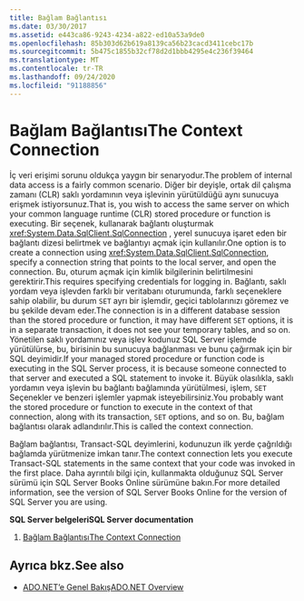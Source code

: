 ```yaml
---
title: Bağlam Bağlantısı
ms.date: 03/30/2017
ms.assetid: e443ca86-9243-4234-a822-ed10a53a9de0
ms.openlocfilehash: 85b303d62b619a8139ca56b23cacd3411cebc17b
ms.sourcegitcommit: 5b475c1855b32cf78d2d1bbb4295e4c236f39464
ms.translationtype: MT
ms.contentlocale: tr-TR
ms.lasthandoff: 09/24/2020
ms.locfileid: "91188856"
---
```

# <a name="the-context-connection"></a><span data-ttu-id="57ae4-102">Bağlam Bağlantısı</span><span class="sxs-lookup"><span data-stu-id="57ae4-102">The Context Connection</span></span>

<span data-ttu-id="57ae4-103">İç veri erişimi sorunu oldukça yaygın bir senaryodur.</span><span class="sxs-lookup"><span data-stu-id="57ae4-103">The problem of internal data access is a fairly common scenario.</span></span> <span data-ttu-id="57ae4-104">Diğer bir deyişle, ortak dil çalışma zamanı (CLR) saklı yordamının veya işlevinin yürütüldüğü aynı sunucuya erişmek istiyorsunuz.</span><span class="sxs-lookup"><span data-stu-id="57ae4-104">That is, you wish to access the same server on which your common language runtime (CLR) stored procedure or function is executing.</span></span> <span data-ttu-id="57ae4-105">Bir seçenek, kullanarak bağlantı oluşturmak <xref:System.Data.SqlClient.SqlConnection> , yerel sunucuya işaret eden bir bağlantı dizesi belirtmek ve bağlantıyı açmak için kullanılır.</span><span class="sxs-lookup"><span data-stu-id="57ae4-105">One option is to create a connection using <xref:System.Data.SqlClient.SqlConnection>, specify a connection string that points to the local server, and open the connection.</span></span> <span data-ttu-id="57ae4-106">Bu, oturum açmak için kimlik bilgilerinin belirtilmesini gerektirir.</span><span class="sxs-lookup"><span data-stu-id="57ae4-106">This requires specifying credentials for logging in.</span></span> <span data-ttu-id="57ae4-107">Bağlantı, saklı yordam veya işlevden farklı bir veritabanı oturumunda, farklı seçeneklere sahip olabilir, bu durum `SET` ayrı bir işlemdir, geçici tablolarınızı göremez ve bu şekilde devam eder.</span><span class="sxs-lookup"><span data-stu-id="57ae4-107">The connection is in a different database session than the stored procedure or function, it may have different `SET` options, it is in a separate transaction, it does not see your temporary tables, and so on.</span></span> <span data-ttu-id="57ae4-108">Yönetilen saklı yordamınız veya işlev kodunuz SQL Server işlemde yürütülürse, bu, birisinin bu sunucuya bağlanması ve bunu çağırmak için bir SQL deyimidir.</span><span class="sxs-lookup"><span data-stu-id="57ae4-108">If your managed stored procedure or function code is executing in the SQL Server process, it is because someone connected to that server and executed a SQL statement to invoke it.</span></span> <span data-ttu-id="57ae4-109">Büyük olasılıkla, saklı yordamın veya işlevin bu bağlantı bağlamında yürütülmesi, işlem, `SET` Seçenekler ve benzeri işlemler yapmak isteyebilirsiniz.</span><span class="sxs-lookup"><span data-stu-id="57ae4-109">You probably want the stored procedure or function to execute in the context of that connection, along with its transaction, `SET` options, and so on.</span></span> <span data-ttu-id="57ae4-110">Bu, bağlam bağlantısı olarak adlandırılır.</span><span class="sxs-lookup"><span data-stu-id="57ae4-110">This is called the context connection.</span></span>  
  
 <span data-ttu-id="57ae4-111">Bağlam bağlantısı, Transact-SQL deyimlerini, kodunuzun ilk yerde çağrıldığı bağlamda yürütmenize imkan tanır.</span><span class="sxs-lookup"><span data-stu-id="57ae4-111">The context connection lets you execute Transact-SQL statements in the same context that your code was invoked in the first place.</span></span> <span data-ttu-id="57ae4-112">Daha ayrıntılı bilgi için, kullanmakta olduğunuz SQL Server sürümü için SQL Server Books Online sürümüne bakın.</span><span class="sxs-lookup"><span data-stu-id="57ae4-112">For more detailed information, see the version of SQL Server Books Online for the version of SQL Server you are using.</span></span>  
  
 <span data-ttu-id="57ae4-113">**SQL Server belgeleri**</span><span class="sxs-lookup"><span data-stu-id="57ae4-113">**SQL Server documentation**</span></span>  
  
1. [<span data-ttu-id="57ae4-114">Bağlam Bağlantısı</span><span class="sxs-lookup"><span data-stu-id="57ae4-114">The Context Connection</span></span>](/sql/relational-databases/clr-integration/data-access/context-connection)  
  
## <a name="see-also"></a><span data-ttu-id="57ae4-115">Ayrıca bkz.</span><span class="sxs-lookup"><span data-stu-id="57ae4-115">See also</span></span>

- [<span data-ttu-id="57ae4-116">ADO.NET’e Genel Bakış</span><span class="sxs-lookup"><span data-stu-id="57ae4-116">ADO.NET Overview</span></span>](../ado-net-overview.md)
